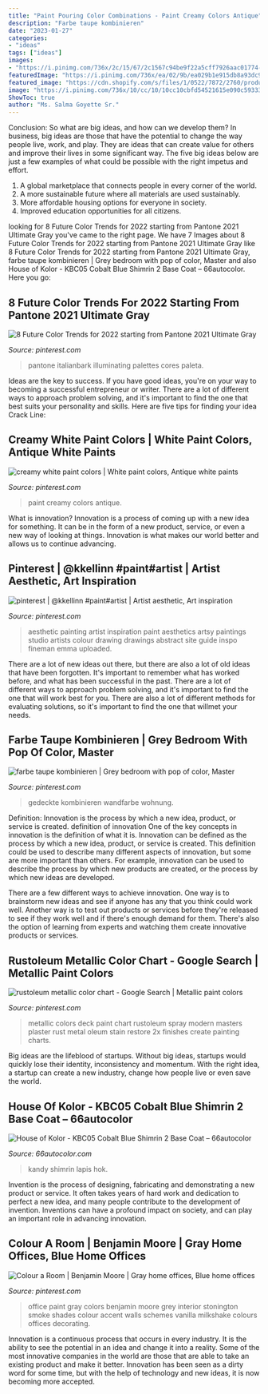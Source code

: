 ```yaml
---
title: "Paint Pouring Color Combinations - Paint Creamy Colors Antique"
description: "Farbe taupe kombinieren"
date: "2023-01-27"
categories:
- "ideas"
tags: ["ideas"]
images:
- "https://i.pinimg.com/736x/2c/15/67/2c1567c94be9f22a5cff7926aac01774--blue-home-offices-office-paint.jpg"
featuredImage: "https://i.pinimg.com/736x/ea/02/9b/ea029b1e915db8a93dc9cb933e61ba9b.jpg"
featured_image: "https://cdn.shopify.com/s/files/1/0522/7872/2760/products/HOK-KBC05-2_1200x1200.jpg?v=1611232654"
image: "https://i.pinimg.com/736x/10/cc/10/10cc10cbfd54521615e090c5933359f1.jpg"
ShowToc: true
author: "Ms. Salma Goyette Sr."
---
```



Conclusion: So what are big ideas, and how can we develop them?
In business, big ideas are those that have the potential to change the way people live, work, and play. They are ideas that can create value for others and improve their lives in some significant way. The five big ideas below are just a few examples of what could be possible with the right impetus and effort.
1. A global marketplace that connects people in every corner of the world.
2. A more sustainable future where all materials are used sustainably.
3. More affordable housing options for everyone in society. 
4. Improved education opportunities for all citizens. 

	

		
looking for 8 Future Color Trends for 2022 starting from Pantone 2021 Ultimate Gray you've came to the right page. We have 7 Images about 8 Future Color Trends for 2022 starting from Pantone 2021 Ultimate Gray like 8 Future Color Trends for 2022 starting from Pantone 2021 Ultimate Gray, farbe taupe kombinieren | Grey bedroom with pop of color, Master and also House of Kolor - KBC05 Cobalt Blue Shimrin 2 Base Coat – 66autocolor. Here you go:
		
    
## 8 Future Color Trends For 2022 Starting From Pantone 2021 Ultimate Gray

<img loading=lazy src="https://i.pinimg.com/736x/ea/02/9b/ea029b1e915db8a93dc9cb933e61ba9b.jpg" onerror="this.onerror=null;this.src='https://tse3.mm.bing.net/th?id=OIP.KNc_ypZK7XWk3LggG6xCvwHaLH&amp;pid=15.1';" alt="8 Future Color Trends for 2022 starting from Pantone 2021 Ultimate Gray">

_Source: pinterest.com_

>pantone italianbark illuminating palettes cores paleta. 

	

Ideas are the key to success. If you have good ideas, you're on your way to becoming a successful entrepreneur or writer. There are a lot of different ways to approach problem solving, and it's important to find the one that best suits your personality and skills. Here are five tips for finding your idea Crack Line:

    
## Creamy White Paint Colors | White Paint Colors, Antique White Paints

<img loading=lazy src="https://i.pinimg.com/736x/dc/0f/0f/dc0f0f4d961fa3c9445384c2d22ae45d.jpg" onerror="this.onerror=null;this.src='https://tse4.mm.bing.net/th?id=OIP.yMdS4vqnMi-YVUfX9CBbpgHaMt&amp;pid=15.1';" alt="creamy white paint colors | White paint colors, Antique white paints">

_Source: pinterest.com_

>paint creamy colors antique. 

	

What is innovation?
Innovation is a process of coming up with a new idea for something. It can be in the form of a new product, service, or even a new way of looking at things. Innovation is what makes our world better and allows us to continue advancing.

    
## Pinterest | @kkellinn #paint#artist | Artist Aesthetic, Art Inspiration

<img loading=lazy src="https://i.pinimg.com/736x/10/cc/10/10cc10cbfd54521615e090c5933359f1.jpg" onerror="this.onerror=null;this.src='https://tse4.mm.bing.net/th?id=OIP.9ekHykeq-LFKFfOJhKBdlgHaLE&amp;pid=15.1';" alt="pinterest | @kkellinn #paint#artist | Artist aesthetic, Art inspiration">

_Source: pinterest.com_

>aesthetic painting artist inspiration paint aesthetics artsy paintings studio artists colour drawing drawings abstract site guide inspo fineman emma uploaded. 

	

There are a lot of new ideas out there, but there are also a lot of old ideas that have been forgotten. It's important to remember what has worked before, and what has been successful in the past. There are a lot of different ways to approach problem solving, and it's important to find the one that will work best for you. There are also a lot of different methods for evaluating solutions, so it's important to find the one that willmet your needs.

    
## Farbe Taupe Kombinieren | Grey Bedroom With Pop Of Color, Master

<img loading=lazy src="https://i.pinimg.com/736x/74/cc/8a/74cc8a26507eb72d9ae8d3cfcacf79e0.jpg" onerror="this.onerror=null;this.src='https://tse2.mm.bing.net/th?id=OIP.U9xyj900HA-SSQs90uqT7AHaJ3&amp;pid=15.1';" alt="farbe taupe kombinieren | Grey bedroom with pop of color, Master">

_Source: pinterest.com_

>gedeckte kombinieren wandfarbe wohnung. 

	

Definition: Innovation is the process by which a new idea, product, or service is created.
definition of innovation
One of the key concepts in innovation is the definition of what it is. Innovation can be defined as the process by which a new idea, product, or service is created. This definition could be used to describe many different aspects of innovation, but some are more important than others. For example, innovation can be used to describe the process by which new products are created, or the process by which new ideas are developed.

There are a few different ways to achieve innovation. One way is to brainstorm new ideas and see if anyone has any that you think could work well. Another way is to test out products or services before they're released to see if they work well and if there's enough demand for them. There's also the option of learning from experts and watching them create innovative products or services.

    
## Rustoleum Metallic Color Chart - Google Search | Metallic Paint Colors

<img loading=lazy src="https://i.pinimg.com/736x/80/d8/e9/80d8e906ec81bb90fd9b7b058c2098a0--deck-stain-colors-deck-colors.jpg" onerror="this.onerror=null;this.src='https://tse3.mm.bing.net/th?id=OIP.DpsRR4UTNlwGw-PXZh0X2QAAAA&amp;pid=15.1';" alt="rustoleum metallic color chart - Google Search | Metallic paint colors">

_Source: pinterest.com_

>metallic colors deck paint chart rustoleum spray modern masters plaster rust metal oleum stain restore 2x finishes create painting charts. 

	

Big ideas are the lifeblood of startups. Without big ideas, startups would quickly lose their identity, inconsistency and momentum. With the right idea, a startup can create a new industry, change how people live or even save the world.

    
## House Of Kolor - KBC05 Cobalt Blue Shimrin 2 Base Coat – 66autocolor

<img loading=lazy src="https://cdn.shopify.com/s/files/1/0522/7872/2760/products/HOK-KBC05-2_1200x1200.jpg?v=1611232654" onerror="this.onerror=null;this.src='https://tse4.mm.bing.net/th?id=OIP.M0IhiZ_D1_yS0LRJEdKxMAHaGE&amp;pid=15.1';" alt="House of Kolor - KBC05 Cobalt Blue Shimrin 2 Base Coat – 66autocolor">

_Source: 66autocolor.com_

>kandy shimrin lapis hok. 

	

Invention is the process of designing, fabricating and demonstrating a new product or service. It often takes years of hard work and dedication to perfect a new idea, and many people contribute to the development of invention. Inventions can have a profound impact on society, and can play an important role in advancing innovation.

    
## Colour A Room | Benjamin Moore | Gray Home Offices, Blue Home Offices

<img loading=lazy src="https://i.pinimg.com/736x/2c/15/67/2c1567c94be9f22a5cff7926aac01774--blue-home-offices-office-paint.jpg" onerror="this.onerror=null;this.src='https://tse2.mm.bing.net/th?id=OIP.FgV9s23aMVVAxfnq7oru1QHaKF&amp;pid=15.1';" alt="Colour a Room | Benjamin Moore | Gray home offices, Blue home offices">

_Source: pinterest.com_

>office paint gray colors benjamin moore grey interior stonington smoke shades colour accent walls schemes vanilla milkshake colours offices decorating. 

	

Innovation is a continuous process that occurs in every industry. It is the ability to see the potential in an idea and change it into a reality. Some of the most innovative companies in the world are those that are able to take an existing product and make it better. Innovation has been seen as a dirty word for some time, but with the help of technology and new ideas, it is now becoming more accepted.


